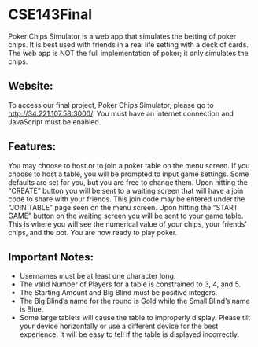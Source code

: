 # CSE143Final
Poker Chips Simulator is a web app that simulates the betting of poker chips. It is best used with friends in a real life setting with a deck of cards. The web app is NOT the full implementation of poker; it only simulates the chips.

## Website:
To access our final project, Poker Chips Simulator, please go to http://34.221.107.58:3000/. You must have an internet connection and JavaScript must be enabled.

## Features:
You may choose to host or to join a poker table on the menu screen. If you choose to host a table, you will be prompted to input game settings. Some defaults are set for you, but you are free to change them. Upon hitting the “CREATE” button you will be sent to a waiting screen that will have a join code to share with your friends. This join code may be entered under the “JOIN TABLE” page seen on the menu screen.
Upon hitting the “START GAME” button on the waiting screen you will be sent to your game table. This is where you will see the numerical value of your chips, your friends’ chips, and the pot. You are now ready to play poker.

## Important Notes:
* Usernames must be at least one character long.
* The valid Number of Players for a table is constrained to 3, 4, and 5. 
* The Starting Amount and Big Blind must be positive integers. 
* The Big Blind’s name for the round is Gold while the Small Blind’s name is Blue.
* Some large tablets will cause the table to improperly display. Please tilt your device horizontally or use a different device for the best experience. It will be easy to tell if the table is displayed incorrectly.
